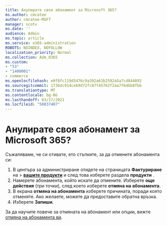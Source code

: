```yaml
---
title: Анулирате своя абонамент за Microsoft 365?
ms.author: cmcatee
author: cmcatee-MSFT
manager: scotv
ms.date: ''
audience: Admin
ms.topic: article
ms.service: o365-administration
ROBOTS: NOINDEX, NOFOLLOW
localization_priority: Normal
ms.collection: Adm_O365
ms.custom:
- "53"
- "1400001"
- commerce
ms.openlocfilehash: e0f8fc119d5476c9a392a61b2592a5a7cd844892
ms.sourcegitcommit: 1736dc914ceb9d72fc87f45762f2aa7f646b8fbb
ms.translationtype: MT
ms.contentlocale: bg-BG
ms.lasthandoff: 03/17/2021
ms.locfileid: "50837407"
---
```

# <a name="canceling-your-microsoft-365-subscription"></a>Анулирате своя абонамент за Microsoft 365?

Съжаляваме, че си отивате, ето стъпките, за да отмените абонамента си:

1. В центъра за администриране отидете на страницата **Фактуриране** на  >  **[вашите продукти](https://go.microsoft.com/fwlink/p/?linkid=842054)** и след това изберете раздела **продукти** .
2. Намерете абонамента, който искате да отмените. Изберете **още действия** (три точки), след което изберете **отмяна на абонамента**.
3. В екрана **отмяна на абонамента** изберете причината, поради която отменяте. Ако желаете, можете да предоставите обратна връзка.
4. Изберете **Запиши**.

За да научите повече за отмяната на абонамент или опции, вижте [отмяна на абонамента ви](https://docs.microsoft.com/microsoft-365/commerce/subscriptions/cancel-your-subscription).